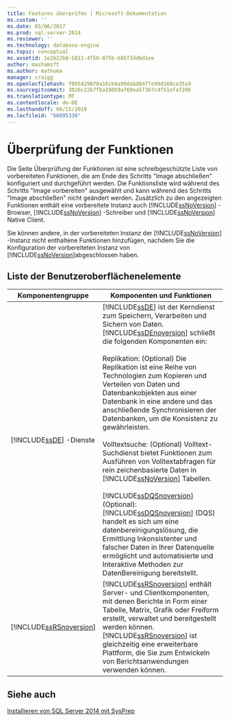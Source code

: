 ```yaml
---
title: Features überprüfen | Microsoft-Dokumentation
ms.custom: ''
ms.date: 03/06/2017
ms.prod: sql-server-2014
ms.reviewer: ''
ms.technology: database-engine
ms.topic: conceptual
ms.assetid: 1e2b22b8-5811-4f50-875b-685f3ddbd1ee
author: mashamsft
ms.author: mathoma
manager: craigg
ms.openlocfilehash: f095429070a16cb4a99dabd84ffe99d169ce35a9
ms.sourcegitcommit: 3026c22b7fba19059a769ea5f367c4f51efaf286
ms.translationtype: MT
ms.contentlocale: de-DE
ms.lasthandoff: 06/15/2019
ms.locfileid: "66095330"
---
```

# <a name="feature-review"></a>Überprüfung der Funktionen
  Die Seite Überprüfung der Funktionen ist eine schreibgeschützte Liste von vorbereiteten Funktionen, die am Ende des Schritts "Image abschließen" konfiguriert und durchgeführt werden. Die Funktionsliste wird während des Schritts "Image vorbereiten" ausgewählt und kann während des Schritts "Image abschließen" nicht geändert werden. Zusätzlich zu den angezeigten Funktionen enthält eine vorbereitete Instanz auch [!INCLUDE[ssNoVersion](../../includes/ssnoversion-md.md)] -Browser, [!INCLUDE[ssNoVersion](../../includes/ssnoversion-md.md)] -Schreiber und [!INCLUDE[ssNoVersion](../../includes/ssnoversion-md.md)] Native Client.  
  
 Sie können andere, in der vorbereiteten Instanz der [!INCLUDE[ssNoVersion](../../includes/ssnoversion-md.md)] -Instanz nicht enthaltene Funktionen hinzufügen, nachdem Sie die Konfiguration der vorbereiteten Instanz von [!INCLUDE[ssNoVersion](../../includes/ssnoversion-md.md)]abgeschlossen haben.  
  
## <a name="uielement-list"></a>Liste der Benutzeroberflächenelemente  
  
|Komponentengruppe|Komponenten und Funktionen|  
|---------------------|-----------------------------|  
|[!INCLUDE[ssDE](../../includes/ssde-md.md)] -Dienste|[!INCLUDE[ssDE](../../includes/ssde-md.md)] ist der Kerndienst zum Speichern, Verarbeiten und Sichern von Daten. [!INCLUDE[ssDEnoversion](../../includes/ssdenoversion-md.md)] schließt die folgenden Komponenten ein:<br /><br /> Replikation: (Optional) Die Replikation ist eine Reihe von Technologien zum Kopieren und Verteilen von Daten und Datenbankobjekten aus einer Datenbank in eine andere und das anschließende Synchronisieren der Datenbanken, um die Konsistenz zu gewährleisten.<br /><br /> Volltextsuche: (Optional) Volltext-Suchdienst bietet Funktionen zum Ausführen von Volltextabfragen für rein zeichenbasierte Daten in [!INCLUDE[ssNoVersion](../../includes/ssnoversion-md.md)] Tabellen.<br /><br /> [!INCLUDE[ssDQSnoversion](../../includes/ssdqsnoversion-md.md)] (Optional): [!INCLUDE[ssDQSnoversion](../../includes/ssdqsnoversion-md.md)] (DQS) handelt es sich um eine datenbereinigungslösung, die Ermittlung Inkonsistenter und falscher Daten in Ihrer Datenquelle ermöglicht und automatisierte und Interaktive Methoden zur DatenBereinigung bereitstellt.|  
|[!INCLUDE[ssRSnoversion](../../includes/ssrsnoversion-md.md)]|[!INCLUDE[ssRSnoversion](../../includes/ssrsnoversion-md.md)] enthält Server- und Clientkomponenten, mit denen Berichte in Form einer Tabelle, Matrix, Grafik oder Freiform erstellt, verwaltet und bereitgestellt werden können. [!INCLUDE[ssRSnoversion](../../includes/ssrsnoversion-md.md)] ist gleichzeitig eine erweiterbare Plattform, die Sie zum Entwickeln von Berichtsanwendungen verwenden können.|  
  
## <a name="see-also"></a>Siehe auch  
 [Installieren von SQL Server 2014 mit SysPrep](../../database-engine/install-windows/install-sql-server-using-sysprep.md)  
  
  
